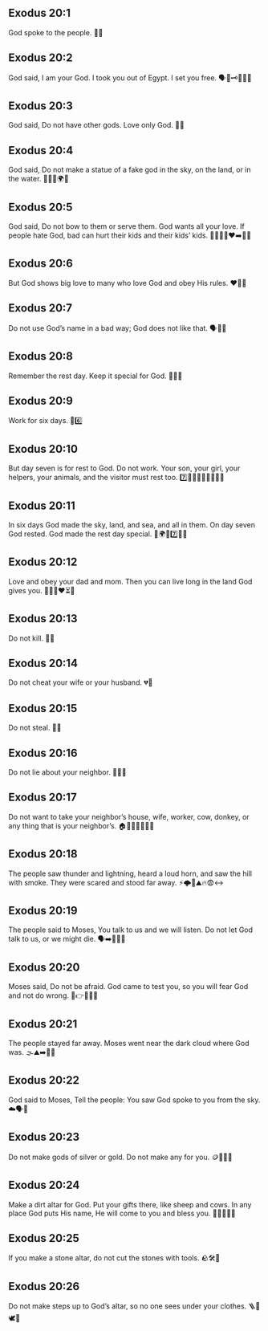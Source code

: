 ## Exodus 20:1
God spoke to the people. 📣🙏
## Exodus 20:2
God said, I am your God. I took you out of Egypt. I set you free. 🗣️🧡🗝️🚪🇪🇬
## Exodus 20:3
God said, Do not have other gods. Love only God. 🙏❌
## Exodus 20:4
God said, Do not make a statue of a fake god in the sky, on the land, or in the water. 🗿❌🌌🌍🌊
## Exodus 20:5
God said, Do not bow to them or serve them. God wants all your love. If people hate God, bad can hurt their kids and their kids’ kids. 🙅‍♂️🛐❌❤️➡️👶👶
## Exodus 20:6
But God shows big love to many who love God and obey His rules. ❤️🙌✅
## Exodus 20:7
Do not use God’s name in a bad way; God does not like that. 🗣️🚫🙏
## Exodus 20:8
Remember the rest day. Keep it special for God. 🛌📅✨
## Exodus 20:9
Work for six days. 🧹6️⃣
## Exodus 20:10
But day seven is for rest to God. Do not work. Your son, your girl, your helpers, your animals, and the visitor must rest too. 7️⃣🛌🐄👨‍👩‍👧🧑‍🤝‍🧑
## Exodus 20:11
In six days God made the sky, land, and sea, and all in them. On day seven God rested. God made the rest day special. 🌌🌍🌊7️⃣🛌✨
## Exodus 20:12
Love and obey your dad and mom. Then you can live long in the land God gives you. 👨‍👩‍👧❤️⏳🌾
## Exodus 20:13
Do not kill. 🚫🔪
## Exodus 20:14
Do not cheat your wife or your husband. 💔🚫
## Exodus 20:15
Do not steal. 🚫👜
## Exodus 20:16
Do not lie about your neighbor. 🚫🤥👫
## Exodus 20:17
Do not want to take your neighbor’s house, wife, worker, cow, donkey, or any thing that is your neighbor’s. 🏠👩🧑‍🌾🐄🐴🚫
## Exodus 20:18
The people saw thunder and lightning, heard a loud horn, and saw the hill with smoke. They were scared and stood far away. ⚡🌩️🎺⛰️🔥😨↔️
## Exodus 20:19
The people said to Moses, You talk to us and we will listen. Do not let God talk to us, or we might die. 🗣️➡️👥🙏😟
## Exodus 20:20
Moses said, Do not be afraid. God came to test you, so you will fear God and not do wrong. 🙂👉🙏🧪🚫
## Exodus 20:21
The people stayed far away. Moses went near the dark cloud where God was. 🌫️⛰️➡️👤🙏
## Exodus 20:22
God said to Moses, Tell the people: You saw God spoke to you from the sky. ☁️🗣️👀
## Exodus 20:23
Do not make gods of silver or gold. Do not make any for you. 🪙🥇❌🗿
## Exodus 20:24
Make a dirt altar for God. Put your gifts there, like sheep and cows. In any place God puts His name, He will come to you and bless you. 🧱🐑🐄🎁✨
## Exodus 20:25
If you make a stone altar, do not cut the stones with tools. 🪨🛠️🚫
## Exodus 20:26
Do not make steps up to God’s altar, so no one sees under your clothes. 🪜🚫🕊️👗
